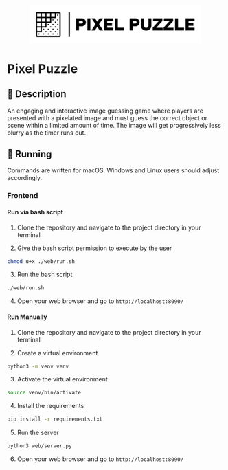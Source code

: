 <div align="center">
  <img src="static/imgs/Pixel_Puzzle_Logo_Rectangle.jpg" alt="Pixel Puzzle Logo" width="400"/>
</div>

# Pixel Puzzle

## 📝 Description

An engaging and interactive image guessing game where players are presented with a pixelated image and must guess the correct object or scene within a limited amount of time. The image will get progressively less blurry as the timer runs out.

## 🏃 Running

Commands are written for macOS. Windows and Linux users should adjust accordingly.

### Frontend

#### Run via bash script

1. Clone the repository and navigate to the project directory in your terminal

3. Give the bash script permission to execute by the user

```bash
chmod u+x ./web/run.sh
```

3. Run the bash script

```bash
./web/run.sh
```

4. Open your web browser and go to `http://localhost:8090/`

#### Run Manually

1. Clone the repository and navigate to the project directory in your terminal

2. Create a virtual environment

```bash
python3 -m venv venv
```

3. Activate the virtual environment

```bash
source venv/bin/activate
```

4. Install the requirements

```bash
pip install -r requirements.txt
```

5. Run the server

```bash
python3 web/server.py
```

6. Open your web browser and go to `http://localhost:8090/`
